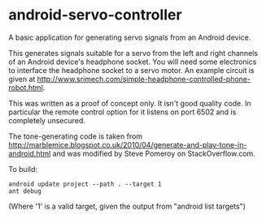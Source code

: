 # android-servo-controller
A basic application for generating servo signals from an Android device.

This generates signals suitable for a servo from the left and right channels of an Android device's headphone socket. You will need some electronics to interface the headphone socket to a servo motor. An example circuit is given at http://www.srimech.com/simple-headphone-controlled-phone-robot.html.

This was written as a proof of concept only. It isn't good quality code. In particular the remote control option for it listens on port 6502 and is completely unsecured.

The tone-generating code is taken from http://marblemice.blogspot.co.uk/2010/04/generate-and-play-tone-in-android.html and was modified by Steve Pomeroy on StackOverflow.com.

To build:

    android update project --path . --target 1
    ant debug

(Where '1' is a valid target, given the output from "android list targets")

